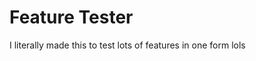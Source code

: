 # Feature Tester

I literally made this to test lots of features in one form lols

<!-- STORY -->

```jsx
```

